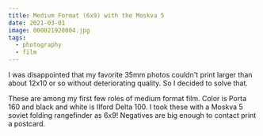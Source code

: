```yaml
---
title: Medium Format (6x9) with the Moskva 5
date: 2021-03-01
image: 000021920004.jpg
tags:
  - photography
  - film
---
```


I was disappointed that my favorite 35mm photos couldn't print larger than about 12x10 or so without deteriorating quality.  So I decided to solve that.

These are among my first few roles of medium format film.  Color is Porta 160 and black and white is Ilford Delta 100.  I took these with a Moskva 5 soviet folding rangefinder as 6x9!  Negatives are big enough to contact print a postcard.

<v-img src="000021920001.jpg" alt="bar" :dirp="dir"></v-img>
<v-img src="000023040007.jpg" alt="bar" :dirp="dir"></v-img>
<v-img src="000021920002.jpg" alt="bar" :dirp="dir"></v-img>
<v-img src="000023040004.jpg" alt="bar" :dirp="dir"></v-img>
<v-img src="000021920003.jpg" alt="bar" :dirp="dir"></v-img>
<v-img src="000023040022.jpg" alt="bar" :dirp="dir"></v-img>
<v-img src="000021920004.jpg" alt="bar" :dirp="dir"></v-img>
<v-img src="000003980001.jpg" alt="bar" :dirp="dir"></v-img>
<v-img src="000021920008.jpg" alt="bar" :dirp="dir"></v-img>
<v-img src="000023040010.jpg" alt="bar" :dirp="dir"></v-img>